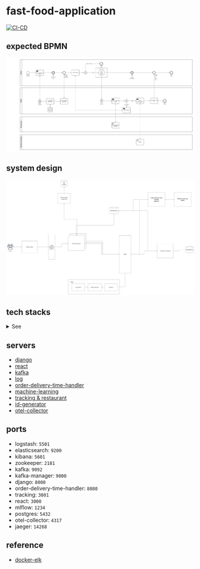 # fast-food-application

[![CI-CD](https://github.com/sammiee5311/fast-food-application/actions/workflows/CI-CD.yml/badge.svg?branch=main)](https://github.com/sammiee5311/fast-food-application/actions/workflows/CI-CD.yml)

## expected BPMN

![](./images/order-bpmn.png)


## system design

![](./images/system-design.jpg)

## tech stacks
<details>
<summary>See</summary>

### Back-end
 - flask
 - django
 - fast-api
 - node.js

### Front-end
 - react

### Database
 - postgres
 - sqlite
 - mongodb
 - redis 

### Message
 - kafka 

### Log
 - elasticsearch
 - logstash
 - kibana 

### Machine Learning
 - mlflow 

### Languages
 - python
 - javascript
 - typescript   

### Build 
 - docker

### Proxy
 - nginx
 
### Trace
 - Opentelemetry
 - Jaeger

### CI / CD
 - gitHub actions  
 - heroku 
 
</details> 

## servers

- [django](https://github.com/sammiee5311/fast-food-application/tree/main/django)
- [react](https://github.com/sammiee5311/fast-food-application/tree/main/react)
- [kafka](https://github.com/sammiee5311/fast-food-application/tree/main/kafka)
- [log](https://github.com/sammiee5311/fast-food-application/tree/main/log)
- [order-delivery-time-handler](https://github.com/sammiee5311/fast-food-application/tree/main/order-delivery-time-handler)
- [machine-learning](https://github.com/sammiee5311/fast-food-application/tree/main/machine-learning-api)
- [tracking & restaurant](https://github.com/sammiee5311/fast-food-application/tree/main/tracking)
- [id-generator](https://github.com/sammiee5311/fast-food-application/tree/main/id-generator)
- [otel-collector](https://github.com/sammiee5311/fast-food-application/tree/main/otel-collector)

## ports

- logstash: `5501`
- elasticsearch: `9200`
- kibana: `5601`
- zookeeper: `2181`
- kafka: `9092`
- kafka-manager: `9000`
- django: `8000`
- order-delivery-time-handler: `8080`
- tracking: `3001`
- react: `3000`
- mlflow: `1234`
- postgres: `5432`
- otel-collector: `4317`
- jaeger: `14268`

## reference

- [docker-elk](https://github.com/deviantony/docker-elk)
